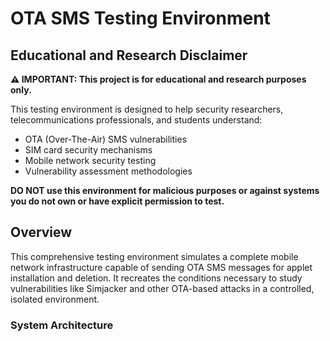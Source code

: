 # OTA SMS Testing Environment

## Educational and Research Disclaimer

**⚠️ IMPORTANT: This project is for educational and research purposes only.**

This testing environment is designed to help security researchers, telecommunications professionals, and students understand:
- OTA (Over-The-Air) SMS vulnerabilities
- SIM card security mechanisms
- Mobile network security testing
- Vulnerability assessment methodologies

**DO NOT use this environment for malicious purposes or against systems you do not own or have explicit permission to test.**

## Overview

This comprehensive testing environment simulates a complete mobile network infrastructure capable of sending OTA SMS messages for applet installation and deletion. It recreates the conditions necessary to study vulnerabilities like Simjacker and other OTA-based attacks in a controlled, isolated environment.

### System Architecture 
